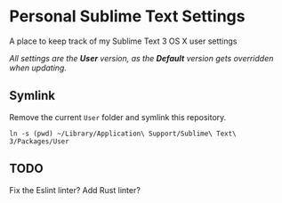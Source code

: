 # Personal Sublime Text Settings

A place to keep track of my Sublime Text 3 OS X user settings

_All settings are the **User** version, as the **Default** version gets overridden when updating._

## Symlink

Remove the current `User` folder and symlink this repository.

`ln -s (pwd) ~/Library/Application\ Support/Sublime\ Text\ 3/Packages/User`

## TODO

Fix the Eslint linter?
Add Rust linter?
